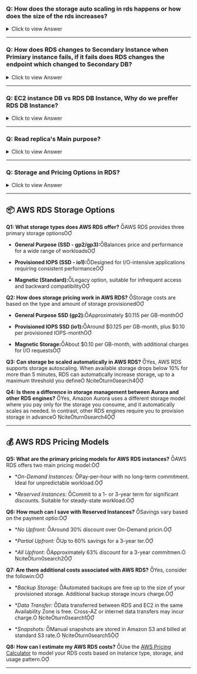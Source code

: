 ### Q: How does the storage auto scaling in rds happens or how does the size of the rds increases?

<details>
  <summary>Click to view Answer</summary>

- You can't reduce the amount of storage for a DB instance after storage has been allocated. When you increase the allocated storage, it must be by at least 10 percent. If you try to increase the value by less than 10 percent, you get an error. Scaling storage for RDS for SQL Server DB instances is supported only for the General Purpose SSD and Provisioned IOPS SSD storage types. [Increasing DB instance storage capacity](https://docs.aws.amazon.com/AmazonRDS/latest/UserGuide/USER_PIOPS.ModifyingExisting.html)
- You must set the maximum storage threshold to at least 10% more than the current allocated storage. We recommend setting it to at least 26% more to avoid receiving an event notification that the storage size is approaching the maximum storage threshold.
- For example, if you have DB instance with 1000 GiB of allocated storage, then set the maximum storage threshold to at least 1100 GiB. If you don't, you get an error such as Invalid max storage size for engine_name. However, we recommend that you set the maximum storage threshold to at least 1260 GiB to avoid the event notification. [Managing capacity automatically with Amazon RDS storage autoscaling](https://docs.aws.amazon.com/AmazonRDS/latest/UserGuide/USER_PIOPS.Autoscaling.html)
- Storage optimization can take several hours. You can't make further storage modifications for either six (6) hours or until storage optimization has completed on the instance, whichever is longer. 

</details>

---

### Q: How does RDS changes to Secondary Instance when Primiary instance fails, if it fails does RDS changes the endpoint which changed to Secondary DB?

<details>
  <summary>Click to view Answer</summary>

- Implementing disaster recovery. You can promote a read replica to a standalone instance as a disaster recovery solution if the primary DB instance fails.[Working with DB instance read replicas](https://docs.aws.amazon.com/AmazonRDS/latest/UserGuide/USER_ReadRepl.html)
- Yes, in an Amazon RDS Multi-AZ setup, the endpoint will remain the same after a failover to the secondary DB instance. This ensures a seamless transition for applications without requiring any manual intervention or changes to the application's database connection settings.
- During a failover:
  - RDS updates the DNS record to point to the secondary instance (now promoted to primary).
  - The failover typically completes in 1–2 minutes, and applications can reconnect using the same endpoint without any changes to their configuration.
  - This ensures seamless failover for applications, as they don’t need to know which instance is primary or update connection strings.
- Why This Works:
  - RDS uses a CNAME DNS record for the endpoint, which can be updated to point to the new primary’s IP address during failover.
  - Applications experience a brief interruption (usually 60–120 seconds), but no manual intervention or code changes are needed.

</details>

---

### Q: EC2 instance DB vs RDS DB Instance, Why do we preffer RDS DB Instance?

<details>
  <summary>Click to view Answer</summary>

| **Feature**               | **Amazon RDS**                                                                                         | **Amazon EC2**                                                                                             |
|---------------------------|--------------------------------------------------------------------------------------------------------|-------------------------------------------------------------------------------------------------------------|
| **Definition**            | Managed Database-as-a-Service (DBaaS) for relational databases.                                        | Virtual server where you manually install and manage your database engine.                                 |
| **Supported Engines**     | MySQL, MariaDB, PostgreSQL, Oracle, SQL Server                                                        | Any database engine/version you want.                                                                      |
| **Administration**        | Fully managed by AWS: provisioning, patching, backups, recovery.                                       | Full control, but you manage all tasks including setup, patching, backups, and failover.                   |
| **High Availability**     | Built-in multi-AZ deployments with automatic failover.                                                 | Must be configured manually (e.g., clustering, replication).                                               |
| **Backups**               | Automated daily backups, point-in-time recovery, and snapshots supported.                             | Manual setup required. CloudWatch can't monitor backup status natively.                                    |
| **Scalability**           | Click-based vertical scaling and automatic read replicas.                                              | Manual architecture design needed (load balancing, sharding, clustering).                                  |
| **Performance**           | Provisioned IOPS for consistent high performance; integrated with CloudWatch.                         | Depends on EBS and instance type; external tools needed for monitoring.                                    |
| **Storage Options**       | General Purpose SSD, Provisioned IOPS SSD, Magnetic.                                                   | Up to 16,000 IOPS and 2,000 Mbps using EBS-optimized instances.                                             |
| **Support & Control**     | Limited to AWS-supported engines/versions; limited OS/database control.                               | Full control over OS, software stack, and database configuration.                                          |
| **Security**              | Encryption at rest & in transit managed by AWS.                                                       | Must configure EBS-level or database-level encryption manually.                                             |
| **Licensing**             | Offers License Included & BYOL (depends on DB engine). SQL Server supports only License Included.     | BYOL supported for all engines.                                                                            |
| **Cost**                  | Higher, as AWS handles most maintenance and management tasks.                                          | Lower, but requires time and effort for manual setup and management.                                       |
| **Ease of Use**           | Simple API calls and console usage for deployment, management, and scaling.                           | Complex setup and management process, but maximum flexibility.                                             |
| **Monitoring**            | Integrated with Amazon CloudWatch.                                                                    | Requires third-party tools or custom scripts.                                                              |
| **Disaster Recovery**     | PITR (Point-In-Time Recovery) supported for last 7 days; automated backups.                           | You must manually implement and test your DR plan.                                                         |
| **Read Replicas**         | Native support for read replicas, which can be regionally distributed.                                | Requires manual setup of replication and query routing.                                                    |
| **When to Choose**        | Preferable when reducing management overhead and ensuring automation.                                 | Suitable when you need full control, unsupported DB versions, or have a tight budget.                      |
| **KuebOps Recommendation**| RDS is recommended due to time and cost savings from reduced maintenance overhead.                     | Use EC2 if specific database requirements are not met by RDS or for cost-saving with in-house expertise.   |

</details>

---

### Q: Read replica's Main purpose?

<details>
  <summary>Click to view Answer</summary>

The main purpose of a read replica is to offload read queries from the primary database instance, improving performance and scalability for read-heavy workloads. It achieves this by providing a read-only copy of the primary database that is kept up-to-date through asynchronous replication. [Amazon RDS Read Replicas](https://aws.amazon.com/rds/features/read-replicas/)

1. Offloading Read Queries: 
- When a database receives a large volume of read requests, the primary instance can become overloaded, impacting overall performance and responsiveness.
- Read replicas are designed to handle these read requests, allowing the primary instance to focus on write operations and other critical tasks.
  
2. Improved Performance: 
- By distributing read queries across multiple instances, the overall performance of the database system can be significantly improved.
- This can lead to faster query response times, reduced latency, and increased throughput.
  
3. Scalability: 
- Read replicas provide a mechanism to scale out the read workload beyond the capacity of a single primary instance.
- This allows businesses to handle increasing read demands without needing to upgrade the primary instance.
  
4. Disaster Recovery: 
- In some scenarios, read replicas can also serve as a disaster recovery mechanism.
- If the primary instance fails, a read replica can be promoted to become the new primary, ensuring business continuity.
  
5. Other Use Cases: Reporting and data warehousing, Application compatibility and scalability, Geographic distribution, Database testing and upgrades, and Backup offloading
  
</details>

---

### Q: Storage and Pricing Options in RDS?

<details>
  <summary>Click to view Answer</summary>

![image](https://github.com/user-attachments/assets/a4287907-497c-4d8c-839a-053817960830)
  
</details>

---

## 📦 AWS RDS Storage Options

**Q1: What storage types does AWS RDS offer?**
AWS RDS provides three primary storage options

- **General Purpose (SSD - gp2/gp3):**Balances price and performance for a wide range of workloads

- **Provisioned IOPS (SSD - io1):**Designed for I/O-intensive applications requiring consistent performance

- **Magnetic (Standard):**Legacy option, suitable for infrequent access and backward compatibility

**Q2: How does storage pricing work in AWS RDS?**
Storage costs are based on the type and amount of storage provisioned

- **General Purpose SSD (gp2):**Approximately $0.115 per GB-month

- **Provisioned IOPS SSD (io1):**Around $0.125 per GB-month, plus $0.10 per provisioned IOPS-month

- **Magnetic Storage:**About $0.10 per GB-month, with additional charges for I/O requests

**Q3: Can storage be scaled automatically in AWS RDS?**
Yes, AWS RDS supports storage autoscaling. When available storage drops below 10% for more than 5 minutes, RDS can automatically increase storage, up to a maximum threshold you define citeturn0search4

**Q4: Is there a difference in storage management between Aurora and other RDS engines?**
Yes, Amazon Aurora uses a different storage model where you pay only for the storage you consume, and it automatically scales as needed. In contrast, other RDS engines require you to provision storage in advance citeturn0search4

---

## 💰 AWS RDS Pricing Models

**Q5: What are the primary pricing models for AWS RDS instances?**
AWS RDS offers two main pricing model:

- **On-Demand Instances:* Pay-per-hour with no long-term commitment. Ideal for unpredictable workload.

- **Reserved Instances:* Commit to a 1- or 3-year term for significant discounts. Suitable for steady-state workload.

**Q6: How much can I save with Reserved Instances?**
Savings vary based on the payment optio:

- **No Upfront:* Around 30% discount over On-Demand pricin.

- **Partial Upfront:* Up to 60% savings for a 3-year ter.

- **All Upfront:* Approximately 63% discount for a 3-year commitmen. citeturn0search2

**Q7: Are there additional costs associated with AWS RDS?**
Yes, consider the followin:

- **Backup Storage:* Automated backups are free up to the size of your provisioned storage. Additional backup storage incurs charge.

- **Data Transfer:* Data transferred between RDS and EC2 in the same Availability Zone is free. Cross-AZ or internet data transfers may incur charge. citeturn0search1

- **Snapshots:* Manual snapshots are stored in Amazon S3 and billed at standard S3 rate. citeturn0search5

**Q8: How can I estimate my AWS RDS costs?**
Use the [AWS Pricing Calculator](https://calculator.aws.amazon.com/) to model your RDS costs based on instance type, storage, and usage pattern.

---
